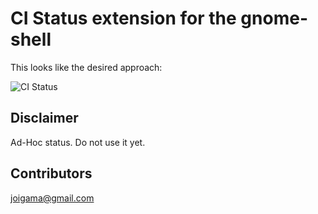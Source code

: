 # CI Status extension for the gnome-shell

This looks like the desired approach: 

![CI Status](https://github.com/joiggama/gnome-shell-cistatus/raw/c64584d3c866b6214f19be4cf609b8405ee2ad3a/doc/cistatus-preview.jpg)

## Disclaimer

Ad-Hoc status. Do not use it yet.

## Contributors

 joigama@gmail.com

